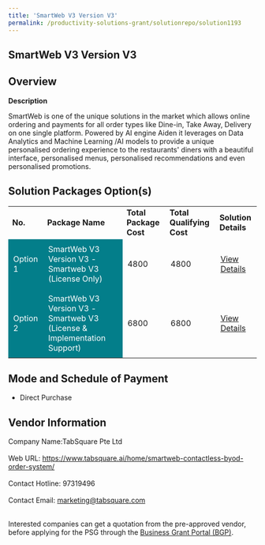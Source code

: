 ```yaml
---
title: 'SmartWeb V3 Version V3'
permalink: /productivity-solutions-grant/solutionrepo/solution1193
---
```


## SmartWeb V3 Version V3

## Overview

**Description**

SmartWeb is one of the unique solutions in the market which allows online ordering and payments for all order types like Dine-in, Take Away, Delivery on one single platform. Powered by AI engine Aiden it leverages on Data Analytics and Machine Learning /AI models to provide a unique personalised ordering experience to the restaurants' diners with a beautiful interface, personalised menus, personalised recommendations and even personalised promotions.

## Solution Packages Option(s)

<table>
<tr>
<td><b>No.</b></td>
<td><b>Package Name</b></td>
<td><b>Total Package Cost</b></td>
<td><b>Total Qualifying Cost</b></td>
<td><b>Solution Details</b></td>
</tr>
<tr>
<td style='padding: 10px; background-color: #037E8A; color: #FFFFFF;'>Option 1</td>
<td style='padding: 10px; background-color: #037E8A; color: #FFFFFF;'>SmartWeb V3 Version V3 - Smartweb V3 (License Only)</td>
<td style='padding: 10px;'>4800</td>
<td style='padding: 10px;'>4800</td>
<td style='padding: 10px;'><a href='https://www.gobusiness.gov.sg/images/psg/Desensitised_Tabsquare_20200515_Annex_3_Part_1.pdf' target='_blank'>View Details</a></td>
</tr>
<tr>
<td style='padding: 10px; background-color: #037E8A; color: #FFFFFF;'>Option 2</td>
<td style='padding: 10px; background-color: #037E8A; color: #FFFFFF;'>SmartWeb V3 Version V3 - Smartweb V3 (License & Implementation Support)</td>
<td style='padding: 10px;'>6800</td>
<td style='padding: 10px;'>6800</td>
<td style='padding: 10px;'><a href='https://www.gobusiness.gov.sg/images/psg/Desensitised_Tabsquare_20200515_Annex_3_Part_2.pdf' target='_blank'>View Details</a></td>
</tr>
</table>

## Mode and Schedule of Payment

 - Direct Purchase

## Vendor Information

 Company Name:TabSquare Pte Ltd <br><br>Web URL: https://www.tabsquare.ai/home/smartweb-contactless-byod-order-system/ <br><br>Contact Hotline: 97319496 <br><br>Contact Email: marketing@tabsquare.com <br><br>

Interested companies can get a quotation from the pre-approved vendor, before applying for the PSG through the <a href='https://www.businessgrants.gov.sg/' target='_blank' rel='noopener'>Business Grant Portal (BGP)</a>.

<script src="/jquery/resize-tables.js"></script>

